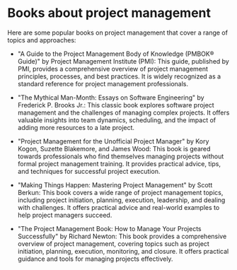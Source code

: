 # Books about project management

Here are some popular books on project management that cover a range of topics and approaches:

* "A Guide to the Project Management Body of Knowledge (PMBOK® Guide)" by Project Management Institute (PMI): This guide, published by PMI, provides a comprehensive overview of project management principles, processes, and best practices. It is widely recognized as a standard reference for project management professionals.

* "The Mythical Man-Month: Essays on Software Engineering" by Frederick P. Brooks Jr.: This classic book explores software project management and the challenges of managing complex projects. It offers valuable insights into team dynamics, scheduling, and the impact of adding more resources to a late project.

* "Project Management for the Unofficial Project Manager" by Kory Kogon, Suzette Blakemore, and James Wood: This book is geared towards professionals who find themselves managing projects without formal project management training. It provides practical advice, tips, and techniques for successful project execution.

* "Making Things Happen: Mastering Project Management" by Scott Berkun: This book covers a wide range of project management topics, including project initiation, planning, execution, leadership, and dealing with challenges. It offers practical advice and real-world examples to help project managers succeed.

* "The Project Management Book: How to Manage Your Projects Successfully" by Richard Newton: This book provides a comprehensive overview of project management, covering topics such as project initiation, planning, execution, monitoring, and closure. It offers practical guidance and tools for managing projects effectively.
